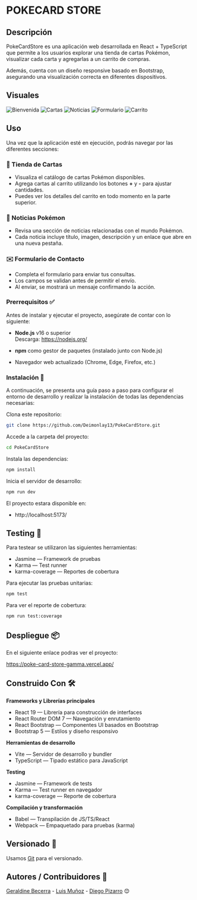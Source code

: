 # POKECARD STORE

## Descripción
PokeCardStore es una aplicación web desarrollada en React + TypeScript que permite a los usuarios explorar una tienda de cartas Pokémon, visualizar cada carta  y agregarlas a un carrito de compras.

Además, cuenta con un diseño responsive basado en Bootstrap, asegurando una visualización correcta en diferentes dispositivos.

## Visuales

![Bienvenida](src/assets/bienvenida.png)
![Cartas](src/assets/cartas.png)
![Noticias](src/assets/noticias.png)
![Formulario](src/assets/contacto.png)
![Carrito](src/assets/carrito.png)

## Uso 
Una vez que la aplicación esté en ejecución, podrás navegar por las diferentes secciones:

### 🛒 Tienda de Cartas
- Visualiza el catálogo de cartas Pokémon disponibles.
- Agrega cartas al carrito utilizando los botones **+** y **-** para ajustar cantidades.
- Puedes ver los detalles del carrito en todo momento en la parte superior.

### 📰 Noticias Pokémon
- Revisa una sección de noticias relacionadas con el mundo Pokémon.
- Cada noticia incluye título, imagen, descripción y un enlace que abre en una nueva pestaña.

### ✉️ Formulario de Contacto
- Completa el formulario para enviar tus consultas.
- Los campos se validan antes de permitir el envío.
- Al enviar, se mostrará un mensaje confirmando la acción.

### Prerrequisitos ✅
Antes de instalar y ejecutar el proyecto, asegúrate de contar con lo siguiente:

- **Node.js** v16 o superior  
  Descarga: https://nodejs.org/

- **npm** como gestor de paquetes (instalado junto con Node.js)

- Navegador web actualizado (Chrome, Edge, Firefox, etc.)

### Instalación 🔧
A continuación, se presenta una guía paso a paso para configurar el entorno de desarrollo y realizar la instalación de todas las dependencias necesarias:

Clona este repositorio:

```bash
git clone https://github.com/Deimonlay13/PokeCardStore.git
```
Accede a la carpeta del proyecto:
```bash
cd PokeCardStore
```
Instala las dependencias:
```bash
npm install
```
Inicia el servidor de desarrollo:
```bash
npm run dev
```

El proyecto estara disponible en:
- http://localhost:5173/


## Testing 🧪 
Para  testear se utilizaron las siguientes herramientas:
- Jasmine — Framework de pruebas
- Karma — Test runner
- karma-coverage — Reportes de cobertura

Para ejecutar las pruebas unitarias:
```bash
npm test
```

Para ver el reporte de cobertura:
```bash
npm run test:coverage
```


## Despliegue 📦
En el siguiente enlace podras ver el proyecto: 

https://poke-card-store-gamma.vercel.app/

## Construido Con 🛠️
**Frameworks y Librerías principales**
- React 19 — Librería para construcción de interfaces
- React Router DOM 7 — Navegación y enrutamiento
- React Bootstrap — Componentes UI basados en Bootstrap
- Bootstrap 5 — Estilos y diseño responsivo

**Herramientas de desarrollo**
- Vite — Servidor de desarrollo y bundler
- TypeScript — Tipado estático para JavaScript

**Testing**
- Jasmine — Framework de tests
- Karma — Test runner en navegador
- karma-coverage — Reporte de cobertura

**Compilación y transformación**
- Babel — Transpilación de JS/TS/React
- Webpack — Empaquetado para pruebas (karma)
  
## Versionado 📌

Usamos [Git](https://git-scm.com) para el versionado.



##  Autores / Contribuidores 👥
[Geraldine Becerra](https://github.com/GeraldineBecerra) - [Luis Muñoz](https://github.com/Luis-Munoz-soto) -
[Diego Pizarro](https://github.com/Deimonlay13) 😊

